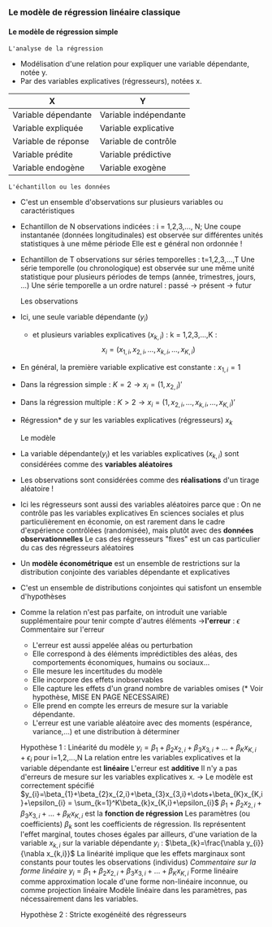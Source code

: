 ### Le modèle de régression linéaire classique
#### Le modèle de régression simple
	L'analyse de la régression
- Modélisation d'une relation pour expliquer une variable dépendante, notée y.
- Par des variables explicatives (régresseurs), notées x.

| X                   | Y                     |
| ------------------- | --------------------- |
| Variable dépendante | Variable indépendante |
| Variable expliquée  | Variable explicative  |
| Variable de réponse | Variable de contrôle  |
| Variable prédite    | Variable prédictive   |
| Variable endogène   | Variable exogène      |

	L'échantillon ou les données
- C'est un ensemble d'observations sur plusieurs variables ou caractéristiques
- Echantillon de N observations indicées : i = 1,2,3,..., N;
	Une coupe instantanée (données longitudinales) est observée sur différentes unités statistiques à une même période
	Elle est e général non ordonnée !
- Echantillon de T observations sur séries temporelles : t=1,2,3,...,T
	Une série temporelle (ou chronologique) est observée sur une même unité statistique pour plusieurs périodes de temps (année, trimestres, jours, ...)
	Une série temporelle a un ordre naturel : passé -> présent -> futur

	Les observations 
- Ici, une seule variable dépendante ($y_{i}$)
	- et plusieurs variables explicatives ($x_{k,i}$) : k = 1,2,3,...,K :
$$x_{i}=(x_{1,i},x_{2,i},\dots,x_{k,i},\dots,x_{K,i})$$
- En général, la première variable explicative est constante : $x_{1,i}=1$
- Dans la régression simple : $K=2 \rightarrow x_{i}=(1,x_{2,i})'$
- Dans la régression multiple : $K>2 \rightarrow x_{i}=(1,x_{2,i},\dots,x_{k,i},\dots,x_{K,i})'$
- Régression* de y sur les variables explicatives (régresseurs) $x_{k}$

	Le modèle
- La variable dépendante$(y_{i})$ et les variables explicatives $(x_{k,i})$ sont considérées comme des **variables aléatoires**
- Les observations sont considérées comme des **réalisations** d'un tirage aléatoire !
- Ici les régresseurs sont aussi des variables aléatoires parce que : 
	On ne contrôle pas les variables explicatives
	En sciences sociales et plus particulièrement en économie, on est rarement dans le cadre d'expérience contrôlées (randomisée), mais plutôt avec des **données observationnelles**
	Le cas des régresseurs "fixes" est un cas particulier du cas des régresseurs aléatoires
- Un **modèle économétrique** est un ensemble de restrictions sur la distribution conjointe des variables dépendante et explicatives
- C'est un ensemble de distributions conjointes qui satisfont un ensemble d'hypothèses
- Comme la relation n'est pas parfaite, on introduit une variable supplémentaire pour tenir compte d'autres éléments $\rightarrow$**l'erreur** : $\epsilon$
	Commentaire sur l'erreur
	- L'erreur est aussi appelée aléas ou perturbation
	- Elle correspond à des éléments imprédictibles des aléas, des comportements économiques, humains ou sociaux...
	- Elle mesure les incertitudes du modèle
	- Elle incorpore des effets inobservables
	- Elle capture les effets d'un grand nombre de variables omises (* Voir hypothèse, MISE EN PAGE NECESSAIRE)
	- Elle prend en compte les erreurs de mesure sur la variable dépendante.
	- L'erreur est une variable aléatoire avec des moments (espérance, variance,...) et une distribution à déterminer

	Hypothèse 1 : Linéarité du modèle
$y_{i}=\beta_{1}+\beta_{2}x_{2,i}+\beta_{3}x_{3,i}+\dots+\beta_{K}x_{K,i}+\epsilon_{i}$ pour i=1,2,...,N
	La relation entre les variables explicatives et la variable dépendante est **linéaire**
	L'erreur est **additive**
	Il n'y a pas d'erreurs de mesure sur les variables explicatives x.
	-> Le modèle est correctement spécifié
	$y_{i}=\beta_{1}+\beta_{2}x_{2,i}+\beta_{3}x_{3,i}+\dots+\beta_{K}x_{K,i}+\epsilon_{i} = \sum_{k=1}^K\beta_{k}x_{K,i}+\epsilon_{i}$
	$\beta_{1}+\beta_{2}x_{2,i}+\beta_{3}x_{3,i}+\dots+\beta_{K}x_{K,i}$ est la **fonction de régression**
	Les paramètres (ou coefficients) $\beta_{k}$ sont les coefficients de régression.
	Ils représentent l'effet marginal, toutes choses égales par ailleurs, d'une variation de la variable $x_{k,i}$ sur la variable dépendante $y_{i}$ : $\beta_{k}=\frac{\nabla y_{i}}{\nabla x_{k,i}}$
	La linéarité implique que les effets marginaux sont constants pour toutes les observations (individus)
	_Commentaire sur la forme linéaire_ 
	$y_{i}=\beta_{1}+\beta_{2}x_{2,i}+\beta_{3}x_{3,i}+\dots+\beta_{K}x_{K,i}$ 
	Forme linéaire comme approximation locale d'une forme non-linéaire inconnue, ou comme projection linéaire
	Modèle linéaire dans les paramètres, pas nécessairement dans les variables.

	Hypothèse 2 : Stricte exogénéité des régresseurs
